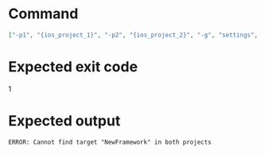 # Command
```json
["-p1", "{ios_project_1}", "-p2", "{ios_project_2}", "-g", "settings", "-t", "NewFramework", "-f", "json"]
```

# Expected exit code
1

# Expected output
```
ERROR: Cannot find target "NewFramework" in both projects

```
